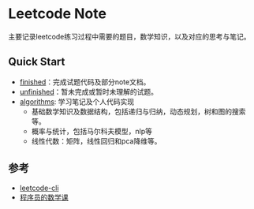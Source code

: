 # Leetcode Note

主要记录leetcode练习过程中需要的题目，数学知识，以及对应的思考与笔记。
## Quick Start
- [finished](finished/)：完成试题代码及部分note文档。
- [unfinished](unfinished/)：暂未完成或暂时未理解的试题。
- [algorithms](algorithms/README.md): 学习笔记及个人代码实现
  - 基础数学知识及数据结构，包括递归与归纳，动态规划，树和图的搜索等。
  - 概率与统计，包括马尔科夫模型，nlp等
  - 线性代数：矩阵，线性回归和pca降维等。

## 参考
- [leetcode-cli]( https://github.com/skygragon/leetcode-cli) 
- [程序员的数学课](https://time.geekbang.org/column/143)

